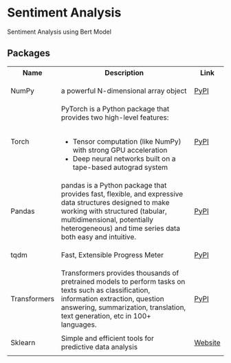# Sentiment Analysis
Sentiment Analysis using Bert Model

## Packages
<table class="tg">
  <tr>
    <th class="tg-yw4l"><b>Name</b></th>
    <th class="tg-yw4l"><b>Description</b></th>
    <th class="tg-yw4l"><b>Link</b></th>
  </tr>
  
  <tr>
    <td class="tg-yw4l">NumPy</td>
    <td class="tg-yw4l">a powerful N-dimensional array object</td>
    <td class="tg-yw4l"><a href="https://pypi.org/project/numpy/">
      <p>PyPI</p>
    </a></td>
  </tr>
  
  <tr>
    <td class="tg-yw4l">Torch</td>
    <td class="tg-yw4l">PyTorch is a Python package that provides two high-level features:
      <ul><br>
        <li>Tensor computation (like NumPy) with strong GPU acceleration</li>
        <li>Deep neural networks built on a tape-based autograd system</li>
      </ul>
    </td>
    <td class="tg-yw4l"><a href="https://pypi.org/project/torch/">
     <p>PyPI</p>
    </a></td>
  </tr>

<tr>
    <td class="tg-yw4l">Pandas</td>
    <td class="tg-yw4l">pandas is a Python package that provides fast, flexible, and expressive data structures designed to make working with structured (tabular, multidimensional, potentially heterogeneous) and time series data both easy and intuitive.</td>
    <td class="tg-yw4l"><a href="https://pypi.org/project/pandas/">
     <p>PyPI</p>
    </a></td>
 </tr>
 
 <tr>
    <td class="tg-yw4l">tqdm</td>
    <td class="tg-yw4l">Fast, Extensible Progress Meter</td>
    <td class="tg-yw4l"><a href="https://pypi.org/project/tqdm/">
     <p>PyPI</p>
    </a></td>
  </tr>
  
   <tr>
    <td class="tg-yw4l">Transformers</td>
    <td class="tg-yw4l"> Transformers provides thousands of pretrained models to perform tasks on texts such as classification, information extraction, question answering, summarization, translation, text generation, etc in 100+ languages.</td>
    <td class="tg-yw4l"><a href="https://pypi.org/project/transformers/">
     <p>PyPI</p>
    </a></td>
  </tr>
  
  <tr>
    <td class="tg-yw4l">Sklearn</td>
    <td class="tg-yw4l"> Simple and efficient tools for predictive data analysis</td>
    <td class="tg-yw4l"><a href="https://scikit-learn.org/stable/index.html">
     <p>Website</p>
    </a></td>
  </tr>
